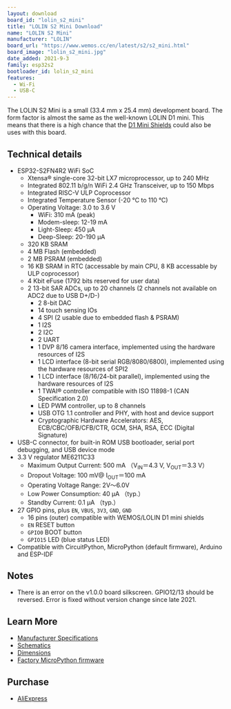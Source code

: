 ```yaml
---
layout: download
board_id: "lolin_s2_mini"
title: "LOLIN S2 Mini Download"
name: "LOLIN S2 Mini"
manufacturer: "LOLIN"
board_url: "https://www.wemos.cc/en/latest/s2/s2_mini.html"
board_image: "lolin_s2_mini.jpg"
date_added: 2021-9-3
family: esp32s2
bootloader_id: lolin_s2_mini
features:
  - Wi-Fi
  - USB-C
---
```


The LOLIN S2 Mini is a small (33.4 mm x 25.4 mm) development board. The form factor is almost the same as the well-known LOLIN D1 mini. This means that there is a high chance that the [D1 Mini Shields](https://www.wemos.cc/en/latest/d1_mini_shield/index.html) could also be uses with this board.

## Technical details

- ESP32-S2FN4R2 WiFi SoC
  - Xtensa® single-core 32-bit LX7 microprocessor, up to 240 MHz
  - Integrated 802.11 b/g/n WiFi 2.4 GHz Transceiver, up to 150 Mbps
  - Integrated RISC-V ULP Coprocessor
  - Integrated Temperature Sensor (-20 °C to 110 °C)
  - Operating Voltage: 3.0 to 3.6 V
    - WiFi: 310 mA (peak)
    - Modem-sleep: 12-19 mA
    - Light-Sleep: 450 µA
    - Deep-Sleep: 20-190 µA
  - 320 KB SRAM
  - 4 MB Flash (embedded)
  - 2 MB PSRAM (embedded)
  - 16 KB SRAM in RTC (accessable by main CPU, 8 KB accessable by ULP coprocessor)
  - 4 Kbit eFuse (1792 bits reserved for user data)
  - 2 13-bit SAR ADCs, up to 20 channels (2 channels not available on ADC2 due to USB D+/D-)
    - 2 8-bit DAC
    - 14 touch sensing IOs
    - 4 SPI (2 usable due to embedded flash & PSRAM)
    - 1 I2S
    - 2 I2C
    - 2 UART
    - 1 DVP 8/16 camera interface, implemented using the hardware resources of I2S
    - 1 LCD interface (8-bit serial RGB/8080/6800), implemented using the hardware resources of SPI2
    - 1 LCD interface (8/16/24-bit parallel), implemented using the hardware resources of I2S
    - 1 TWAI® controller compatible with ISO 11898-1 (CAN Specification 2.0)
    - LED PWM controller, up to 8 channels
    - USB OTG 1.1 controller and PHY, with host and device support
    - Cryptographic Hardware Accelerators: AES, ECB/CBC/OFB/CFB/CTR, GCM, SHA, RSA, ECC (Digital Signature)
- USB-C connector, for built-in ROM USB bootloader, serial port debugging, and USB device mode
- 3.3 V regulator ME6211C33
  - Maximum Output Current: 500 mA （V<sub>IN</sub>＝4.3 V, V<sub>OUT</sub>＝3.3 V）
  - Dropout Voltage: 100 mV@ I<sub>OUT</sub>＝100 mA
  - Operating Voltage Range: 2V～6.0V
  - Low Power Consumption: 40 µA （typ.）
  - Standby Current: 0.1 µA （typ.）
- 27 GPIO pins, plus `EN`, `VBUS`, `3V3`, `GND`, `GND`
  - 16 pins (outer) compatible with WEMOS/LOLIN D1 mini shields
  - `EN` RESET button
  - `GPIO0` BOOT button
  - `GPIO15` LED (blue status LED)
- Compatible with CircuitPython, MicroPython (default firmware), Arduino and ESP-IDF

## Notes

- There is an error on the v1.0.0 board silkscreen. GPIO12/13 should be reversed. Error is fixed without version change since late 2021.

## Learn More

* [Manufacturer Specifications](https://www.wemos.cc/en/latest/s2/s2_mini.html)
* [Schematics](https://www.wemos.cc/en/latest/_static/files/sch_s2_mini_v1.0.0.pdf)
* [Dimensions](https://www.wemos.cc/en/latest/_static/files/dim_s2_mini_v1.0.0.pdf)
* [Factory MicroPython firmware](https://www.wemos.cc/en/latest/tutorials/s2/get_started_with_micropython_s2.html)

## Purchase

* [AliExpress](https://www.aliexpress.com/item/1005003145192016.html)
